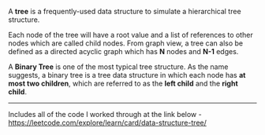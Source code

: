 A **tree** is a frequently-used data structure to simulate a hierarchical tree structure.

Each node of the tree will have a root value and a list of references to other nodes which are called child nodes. From graph view, a tree can also be defined as a directed acyclic graph which has **N** nodes and **N-1** edges.

A **Binary Tree** is one of the most typical tree structure. As the name suggests, a binary tree is a tree data structure in which each node has **at most two children**, which are referred to as the **left child** and the **right child**.

---
Includes all of the code I worked through at the link below -
https://leetcode.com/explore/learn/card/data-structure-tree/

